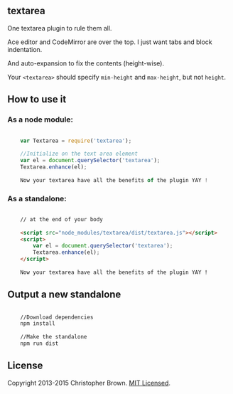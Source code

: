 ## textarea

One textarea plugin to rule them all.

Ace editor and CodeMirror are over the top. I just want tabs and block indentation.

And auto-expansion to fix the contents (height-wise).

Your `<textarea>` should specify `min-height` and `max-height`, but not `height`.

## How to use it

### As a node module: 

```javascript

    var Textarea = require('textarea');
        
    //Initialize on the text area element
    var el = document.querySelector('textarea');
    Textarea.enhance(el);
    
    Now your textarea have all the benefits of the plugin YAY !
```

### As a standalone:

```html

    // at the end of your body
    
    <script src="node_modules/textarea/dist/textarea.js"></script>
    <script>
        var el = document.querySelector('textarea');
        Textarea.enhance(el);
    </script>
    
    Now your textarea have all the benefits of the plugin YAY !

```


## Output a new standalone 


```bash

    //Download dependencies
    npm install
    
    //Make the standalone
    npm run dist

```


## License

Copyright 2013-2015 Christopher Brown. [MIT Licensed](http://chbrown.github.io/licenses/MIT/#2013-2015).
